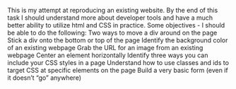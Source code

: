 This is my attempt at reproducing an existing website. By the end of this task I should understand more about developer tools and have a much better ability to utilize html and CSS in practice.
Some objectives - I should be able to do the following:
Two ways to move a div around on the page
Stick a div onto the bottom or top of the page
Identify the background color of an existing webpage
Grab the URL for an image from an existing webpage
Center an element horizontally
Identify three ways you can include your CSS styles in a page
Understand how to use classes and ids to target CSS at specific elements on the page
Build a very basic form (even if it doesn’t “go” anywhere)